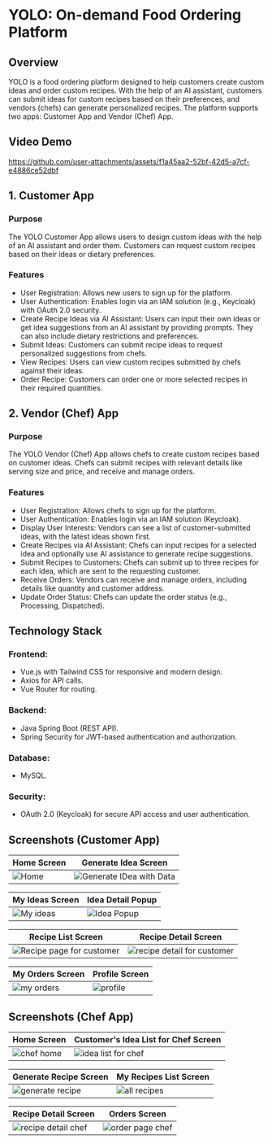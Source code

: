 # YOLO: On-demand Food Ordering Platform
## Overview
YOLO is a food ordering platform designed to help customers create custom ideas and order custom recipes. With the help of an AI assistant, customers can submit ideas for custom recipes based on their preferences, and vendors (chefs) can generate personalized recipes. The platform supports two apps: Customer App and Vendor (Chef) App.

## Video Demo

https://github.com/user-attachments/assets/f1a45aa2-52bf-42d5-a7cf-e4886ce52dbf


## 1. Customer App
### Purpose
The YOLO Customer App allows users to design custom ideas with the help of an AI assistant and order them. Customers can request custom recipes based on their ideas or dietary preferences.

### Features
* User Registration: Allows new users to sign up for the platform. </br>
* User Authentication: Enables login via an IAM solution (e.g., Keycloak) with OAuth 2.0 security. </br>
* Create Recipe Ideas via AI Assistant: Users can input their own ideas or get idea suggestions from an AI assistant by providing prompts. They can also include dietary restrictions and preferences. </br>
* Submit Ideas: Customers can submit recipe ideas to request personalized suggestions from chefs. </br>
* View Recipes: Users can view custom recipes submitted by chefs against their ideas. </br>
* Order Recipe: Customers can order one or more selected recipes in their required quantities. </br>

## 2. Vendor (Chef) App
### Purpose
The YOLO Vendor (Chef) App allows chefs to create custom recipes based on customer ideas. Chefs can submit recipes with relevant details like serving size and price, and receive and manage orders.

### Features
* User Registration: Allows chefs to sign up for the platform. </br>
* User Authentication: Enables login via an IAM solution (Keycloak). </br>
* Display User Interests: Vendors can see a list of customer-submitted ideas, with the latest ideas shown first. </br>
* Create Recipes via AI Assistant: Chefs can input recipes for a selected idea and optionally use AI assistance to generate recipe suggestions. </br>
* Submit Recipes to Customers: Chefs can submit up to three recipes for each idea, which are sent to the requesting customer. </br>
* Receive Orders: Vendors can receive and manage orders, including details like quantity and customer address. </br>
* Update Order Status: Chefs can update the order status (e.g., Processing, Dispatched). </br>
## Technology Stack
### Frontend: 
* Vue.js with Tailwind CSS for responsive and modern design. </br>
* Axios for API calls. </br>
* Vue Router for routing.
  
### Backend:
* Java Spring Boot (REST API).
* Spring Security for JWT-based authentication and authorization.

### Database: 
* MySQL.

### Security: 
* OAuth 2.0 (Keycloak) for secure API access and user authentication.

## Screenshots (Customer App)

|  Home Screen                              |  Generate Idea Screen                              |
|-----------------------------------------|-----------------------------------------|
| ![Home](https://github.com/user-attachments/assets/6087b42e-ade6-41cb-9132-7e251bf0a5b2) | ![Generate IDea with Data](https://github.com/user-attachments/assets/88abdcf7-da99-4ec0-9184-bc818e7977ce) |

|  My Ideas Screen                              |  Idea Detail Popup                               |
|-----------------------------------------|-----------------------------------------|
| ![My ideas](https://github.com/user-attachments/assets/6818d4df-4b6e-4750-b1ed-527b09ad53ce) | ![Idea Popup](https://github.com/user-attachments/assets/b3b82159-bed3-4157-89e5-41d10237d602) |

|  Recipe List Screen                              |  Recipe Detail Screen                               |
|-----------------------------------------|-----------------------------------------|
| ![Recipe page for customer](https://github.com/user-attachments/assets/d81bfc86-1c82-424e-a99f-b66053ddc464) | ![recipe detail for customer](https://github.com/user-attachments/assets/8d8ac04c-d1b2-4fb1-8891-82989de243f2) |

|  My Orders Screen                              |  Profile Screen                               |
|-----------------------------------------|-----------------------------------------|
| ![my orders](https://github.com/user-attachments/assets/031a261c-e08c-4541-90d8-f2e9d2038786) | ![profile](https://github.com/user-attachments/assets/bd73cbba-67e0-4a39-87c1-ceed8b035e52) |

## Screenshots (Chef App)

|  Home Screen                              |  Customer's Idea List for Chef Screen                              |
|-----------------------------------------|-----------------------------------------|
| ![chef home](https://github.com/user-attachments/assets/27f71f8e-d7a0-4a40-b86a-124d0dabc519) | ![idea list for chef](https://github.com/user-attachments/assets/45d9cfd6-7320-4bca-9d11-7b66c4981620) |

|  Generate Recipe Screen                              |  My Recipes List Screen                               |
|-----------------------------------------|-----------------------------------------|
| ![generate recipe](https://github.com/user-attachments/assets/053f0058-d25f-4237-b5e3-32b964c98153) | ![all recipes](https://github.com/user-attachments/assets/2450dad6-8baa-4309-bd3d-414c9aaca358) |

|  Recipe Detail Screen                              |  Orders Screen                               |
|-----------------------------------------|-----------------------------------------|
| ![recipe detail chef](https://github.com/user-attachments/assets/4f438bcc-73fb-471f-a859-6e58da50c162) | ![order page chef](https://github.com/user-attachments/assets/09c5b81e-1f6e-4391-9a32-158f58317d2d) |
